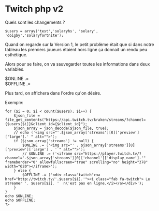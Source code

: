 # Twitch php v2

Quels sont les changements ?

```$users = array('test','solaryhs', 'solary', 'doigby','solaryfortnite');```


Quand on regarde sur la Version 1, le petit problème était que si dans notre tableau les premiers joueurs étaient hors ligne ça donnait un rendu peu esthétique.

Alors pour se faire, on va sauvegarder toutes les informations dans deux variables.

$ONLINE .=   
$OFFLINE .=    

Plus tard, on affichera dans l'ordre qu'on désire.

Exemple:

```
for ($i = 0; $i < count($users); $i++) {
    $json_file = file_get_contents("https://api.twitch.tv/kraken/streams/?channel={$users[$i]}&client_id={$client_id}");
    $json_array = json_decode($json_file, true);
    // echo ('<img src="'.$json_array['streams'][0]['preview']['large'].' " alt="">');
    if ($json_array['streams'] != null) {
        $ONLINE .= ('<img src="' . $json_array['streams'][0]['preview']['large'] . ' " alt="">');
        // $ONLINE .= ('<iframe src="https://player.twitch.tv/?channel='.$json_array['streams'][0]['channel']['display_name'].'" frameborder="0" allowfullscreen="true" scrolling="no" height="378" width="620"></iframe>');
    } else {
        $OFFLINE .= ('<div class="twitch"><a href="http://twitch.tv/'.$users[$i].'"><i class="fab fa-twitch"> Le streamer '. $users[$i]. '  n\'est pas en ligne.</i></a></div>');
    }
}
echo $ONLINE;
echo $OFFLINE;
?>
```
